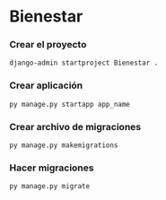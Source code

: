 # Bienestar

### Crear el proyecto
```
django-admin startproject Bienestar .
``` 
### Crear aplicación
```
py manage.py startapp app_name
```
### Crear archivo de migraciones
```
py manage.py makemigrations
```
### Hacer migraciones
```
py manage.py migrate
```
